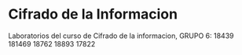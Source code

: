 # Cifrado de la Informacion
Laboratorios del curso de Cifrado de la informacion, GRUPO 6: 18439 181469 18762 18893 17822
